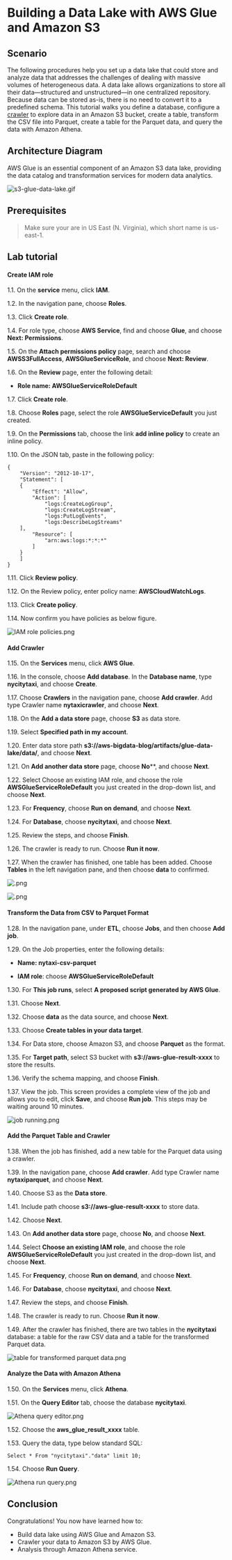 Building a Data Lake with AWS Glue and Amazon S3
================================================================


## Scenario
The following procedures help you set up a data lake that could store and analyze data that addresses the challenges of dealing with massive volumes of heterogeneous data. A data lake allows organizations to store all their data—structured and unstructured—in one centralized repository. Because data can be stored as-is, there is no need to convert it to a predefined schema. This tutorial walks you define a database, configure a [crawler](https://docs.aws.amazon.com/glue/latest/dg/add-crawler.html) to explore data in an Amazon S3 bucket, create a table, transform the CSV file into Parquet, create a table for the Parquet data, and query the data with Amazon Athena.


## Architecture Diagram
AWS Glue is an essential component of an Amazon S3 data lake, providing the data catalog and transformation services for modern data analytics.

![s3-glue-data-lake.gif](/images/s3-glue-data-lake.gif)


## Prerequisites

>Make sure your are in US East (N. Virginia), which short name is us-east-1.


## Lab tutorial
#### Create IAM role

1.1. 	On the **service** menu, click **IAM**.

1.2. 	In the navigation pane, choose **Roles**.

1.3. 	Click **Create role**.

1.4. 	For role type, choose **AWS Service**, find and choose **Glue**, and choose **Next: Permissions**.

1.5. 	On the **Attach permissions policy** page, search and choose **AWSS3FullAccess**, **AWSGlueServiceRole**, and choose **Next: Review**.

1.6. 	On the **Review** page, enter the following detail:

* **Role name: AWSGlueServiceRoleDefault**

1.7. 	Click **Create role**.

1.8. 	Choose **Roles** page, select the role **AWSGlueServiceDefault** you just created.

1.9. 	On the **Permissions** tab, choose the link **add inline policy** to create an inline policy.

1.10. 	On the JSON tab, paste in the following policy:

	{
  		"Version": "2012-10-17",
  		"Statement": [
    	{
      		"Effect": "Allow",
      		"Action": [
        		"logs:CreateLogGroup",
        		"logs:CreateLogStream",
        		"logs:PutLogEvents",
        		"logs:DescribeLogStreams"
    	],
      		"Resource": [
        		"arn:aws:logs:*:*:*"
    		]
  		}
 		]
	}

1.11. 	Click **Review policy**.

1.12. 	On the Review policy, enter policy name: **AWSCloudWatchLogs**.

1.13. 	Click **Create policy**.

1.14. 	Now confirm you have policies as below figure.

![IAM role policies.png](/images/IAM-role-policies.png)


#### Add Crawler

1.15. 	On the **Services** menu, click **AWS Glue**.

1.16. 	In the console, choose **Add database**. In the **Database name**, type **nycitytaxi**, and choose **Create**.

1.17. 	Choose **Crawlers** in the navigation pane, choose **Add crawler**. Add type Crawler name **nytaxicrawler**, and choose **Next**.

1.18. 	On the **Add a data store** page, choose **S3** as data store.

1.19. 	Select **Specified path in my account**.

1.20. 	Enter data store path **s3://aws-bigdata-blog/artifacts/glue-data-lake/data/**, and choose **Next**.

1.21. 	On **Add another data store** page, choose **No****, and choose **Next**.

1.22. 	Select Choose an existing IAM role, and choose the role  **AWSGlueServiceRoleDefault** you just created in the drop-down list, and choose **Next**.

1.23. 	For **Frequency**, choose **Run on demand**, and choose **Next**.

1.24. 	For **Database**, choose **nycitytaxi**, and choose **Next**.

1.25. 	Review the steps, and choose **Finish**.

1.26. 	The crawler is ready to run. Choose **Run it now**.

1.27. 	When the crawler has finished, one table has been added. Choose **Tables** in the left navigation pane, and then choose **data** to confirmed.

![.png](/images/AWS-Glue-table-has-been-added.png)

![.png](/images/table-information.png)


#### Transform the Data from CSV to Parquet Format

1.28. 	In the navigation pane, under **ETL**, choose **Jobs**, and then choose **Add job**.

1.29. 	On the Job properties, enter the following details:

* **Name: nytaxi-csv-parquet**
	
* **IAM role**: choose **AWSGlueServiceRoleDefault**

1.30. 	For **This job runs**, select **A proposed script generated by AWS Glue**.

1.31. 	Choose **Next**.

1.32. 	Choose **data** as the data source, and choose **Next**.

1.33. 	Choose **Create tables in your data target**.

1.34. 	For Data store, choose Amazon S3, and choose **Parquet** as the format.

1.35. 	For **Target path**, select S3 bucket with **s3://aws-glue-result-xxxx** to store the results.

1.36. 	Verify the schema mapping, and choose **Finish**.

1.37. 	View the job. This screen provides a complete view of the job and allows you to edit, click **Save**, and choose **Run job**. This steps may be waiting around 10 minutes.

![job running.png](/images/job-running.png)


#### Add the Parquet Table and Crawler

1.38. 	When the job has finished, add a new table for the Parquet data using a crawler.

1.39. 	In the navigation pane, choose **Add crawler**. Add type Crawler name **nytaxiparquet**, and choose **Next**.

1.40. 	Choose S3 as the **Data store**.

1.41. 	Include path choose **s3://aws-glue-result-xxxx** to store data.

1.42. 	Choose **Next**.

1.43. 	On **Add another data store** page, choose **No**, and choose **Next**.

1.44. 	Select **Choose an existing IAM role**, and choose the role  **AWSGlueServiceRoleDefault** you just created in the drop-down list, and choose **Next**.

1.45. 	For **Frequency**, choose **Run on demand**, and choose **Next**.

1.46. 	For **Database**, choose **nycitytaxi**, and choose **Next**.

1.47. 	Review the steps, and choose **Finish**.

1.48. 	The crawler is ready to run. Choose **Run it now**.

1.49. 	After the crawler has finished, there are two tables in the **nycitytaxi** database: a table for the raw CSV data and a table for the transformed Parquet data.

![table for transformed parquet data.png](/images/table-for-transformed-parquet-data.png)


#### Analyze the Data with Amazon Athena

1.50. 	On the **Services** menu, click **Athena**.

1.51. 	On the **Query Editor** tab, choose the database **nycitytaxi**.

![Athena query editor.png](/images/Athena-query-editor.png)

1.52. 	Choose the **aws_glue_result_xxxx** table.

1.53. 	Query the data, type below standard SQL:

	Select * From "nycitytaxi"."data" limit 10;

1.54. 	Choose **Run Query**.

![Athena run query.png](/images/Athena-run-query.png)


## Conclusion

Congratulations! You now have learned how to:

* Build data lake using AWS Glue and Amazon S3.
* Crawler your data to Amazon S3 by AWS Glue.
* Analysis through Amazon Athena service.
